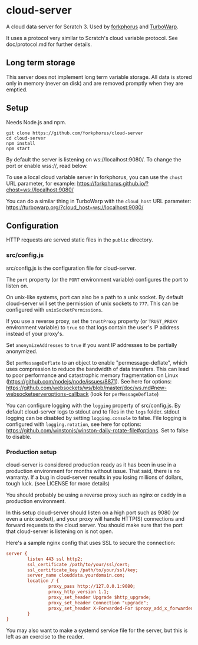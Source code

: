 # cloud-server

A cloud data server for Scratch 3. Used by [forkphorus](https://forkphorus.github.io/) and [TurboWarp](https://turbowarp.org/).

It uses a protocol very similar to Scratch's cloud variable protocol. See doc/protocol.md for further details.

## Long term storage

This server does not implement long term variable storage. All data is stored only in memory (never on disk) and are removed promptly when they are emptied.

## Setup

Needs Node.js and npm.

```
git clone https://github.com/forkphorus/cloud-server
cd cloud-server
npm install
npm start
```

By default the server is listening on ws://localhost:9080/. To change the port or enable wss://, read below.

To use a local cloud variable server in forkphorus, you can use the `chost` URL parameter, for example: https://forkphorus.github.io/?chost=ws://localhost:9080/

You can do a similar thing in TurboWarp with the `cloud_host` URL parameter: https://turbowarp.org/?cloud_host=ws://localhost:9080/

## Configuration

HTTP requests are served static files in the `public` directory.

### src/config.js

src/config.js is the configuration file for cloud-server.

The `port` property (or the `PORT` environment variable) configures the port to listen on.

On unix-like systems, port can also be a path to a unix socket. By default cloud-server will set the permission of unix sockets to `777`. This can be configured with `unixSocketPermissions`.

If you use a reverse proxy, set the `trustProxy` property (or `TRUST_PROXY` environment variable) to `true` so that logs contain the user's IP address instead of your proxy's.

Set `anonymizeAddresses` to `true` if you want IP addresses to be partially anonymized.

Set `perMessageDeflate` to an object to enable "permessage-deflate", which uses compression to reduce the bandwidth of data transfers. This can lead to poor performance and catastrophic memory fragmentation on Linux (https://github.com/nodejs/node/issues/8871). See here for options: https://github.com/websockets/ws/blob/master/doc/ws.md#new-websocketserveroptions-callback (look for `perMessageDeflate`)

You can configure logging with the `logging` property of src/config.js. By default cloud-server logs to stdout and to files in the `logs` folder. stdout logging can be disabled by setting `logging.console` to false. File logging is configured with `logging.rotation`, see here for options: https://github.com/winstonjs/winston-daily-rotate-file#options. Set to false to disable.

### Production setup

cloud-server is considered production ready as it has been in use in a production environment for months without issue. That said, there is no warranty. If a bug in cloud-server results in you losing millions of dollars, tough luck. (see LICENSE for more details)

You should probably be using a reverse proxy such as nginx or caddy in a production environment.

In this setup cloud-server should listen on a high port such as 9080 (or even a unix socket), and your proxy will handle HTTP(S) connections and forward requests to the cloud server. You should make sure that the port that cloud-server is listening on is not open.

Here's a sample nginx config that uses SSL to secure the connection:

```cfg
server {
        listen 443 ssl http2;
        ssl_certificate /path/to/your/ssl/cert;
        ssl_certificate_key /path/to/your/ssl/key;
        server_name clouddata.yourdomain.com;
        location / {
                proxy_pass http://127.0.0.1:9080;
                proxy_http_version 1.1;
                proxy_set_header Upgrade $http_upgrade;
                proxy_set_header Connection "upgrade";
                proxy_set_header X-Forwarded-For $proxy_add_x_forwarded_for;
        }
}
```

You may also want to make a systemd service file for the server, but this is left as an exercise to the reader.
